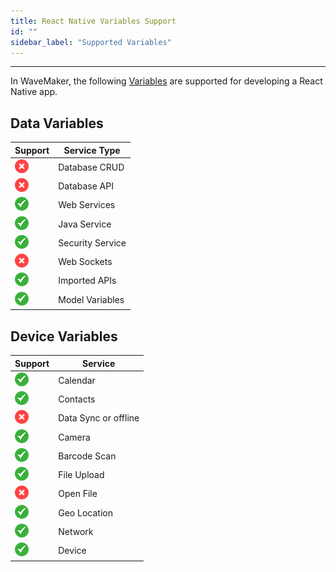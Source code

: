 ```yaml
---
title: React Native Variables Support
id: ""
sidebar_label: "Supported Variables"
---
```

---

In WaveMaker, the following [Variables](/learn/app-development/variables/variables) are supported for developing a React Native app. 


## Data Variables

|Support|Service Type|
|---|---|
|![](/learn/assets/unsupported.png)|Database CRUD|
|![](/learn/assets/unsupported.png)|Database API|
| ![](/learn/assets/supported.png) | Web Services|
| ![](/learn/assets/supported.png) | Java Service|
| ![](/learn/assets/supported.png) | Security Service|
|![](/learn/assets/unsupported.png)| Web Sockets|
| ![](/learn/assets/supported.png) | Imported APIs|
| ![](/learn/assets/supported.png) | Model Variables|

## Device Variables

|Support| Service|
|---|---|
| ![](/learn/assets/supported.png) | Calendar|
| ![](/learn/assets/supported.png) | Contacts|
|![](/learn/assets/unsupported.png)|Data Sync or offline|
| ![](/learn/assets/supported.png) | Camera|
| ![](/learn/assets/supported.png) | Barcode Scan|
| ![](/learn/assets/supported.png) | File Upload|
|![](/learn/assets/unsupported.png)|Open File|
| ![](/learn/assets/supported.png) | Geo Location|
| ![](/learn/assets/supported.png) | Network|
| ![](/learn/assets/supported.png) | Device|

